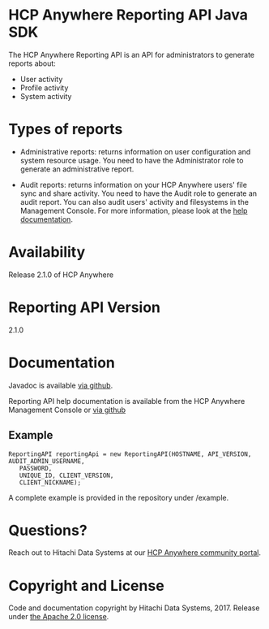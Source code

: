 # HCP Anywhere Reporting API Java SDK                                                                  
          
The HCP Anywhere Reporting API is an API for administrators to generate reports about: 
* User activity
* Profile activity
* System activity

# Types of reports
* Administrative reports: returns information on user configuration and system resource usage. You need to have the Administrator role to generate an administrative report.

* Audit reports: returns information on your HCP Anywhere users' file sync and share activity. You need to have the Audit role to generate an audit report. You can also audit users' activity and filesystems in the Management Console. For more information, please look at the [help documentation](http://tuilato.github.io/aw-reportingapi/Docs/welcomeAdmin.htm).

# Availability 
Release 2.1.0 of HCP Anywhere

# Reporting API Version
2.1.0
                                                                                                    
# Documentation 

Javadoc is available [via github](http://tuilato.github.io/aw-reportingapi/javadoc/).

Reporting API help documentation is available from the HCP Anywhere Management Console or [via github](http://tuilato.github.io/aw-reportingapi/Docs/welcomeAdmin.htm)

## Example                                                                                          
                                            
```
ReportingAPI reportingApi = new ReportingAPI(HOSTNAME, API_VERSION, AUDIT_ADMIN_USERNAME,
   PASSWORD,
   UNIQUE_ID, CLIENT_VERSION,
   CLIENT_NICKNAME);
```

A complete example is provided in the repository under /example.

# Questions?

Reach out to Hitachi Data Systems at our [HCP Anywhere community portal](https://community.hds.com/community/developer-network/hcpaw/pages/developer).

# Copyright and License

Code and documentation copyright by Hitachi Data Systems, 2017.  Release under [the Apache 2.0 license](http://www.apache.org/licenses/LICENSE-2.0).
